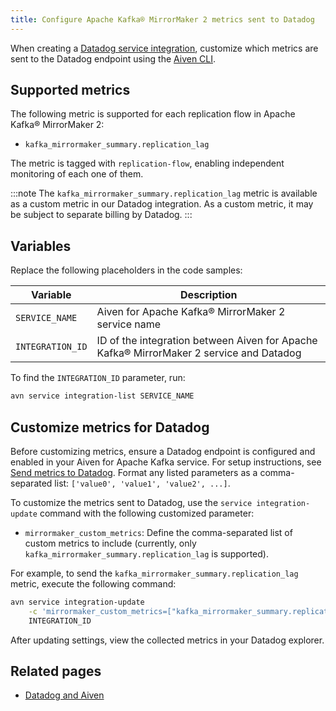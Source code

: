 ```yaml
---
title: Configure Apache Kafka® MirrorMaker 2 metrics sent to Datadog
---
```


When creating a [Datadog service integration](https://docs.datadoghq.com/integrations/kafka/?tab=host#kafka-consumer-integration), customize which metrics are sent to the Datadog endpoint using the [Aiven CLI](/docs/tools/cli).

## Supported metrics

The following metric is supported for each replication flow in
Apache Kafka® MirrorMaker 2:

-   `kafka_mirrormaker_summary.replication_lag`

The metric is tagged with `replication-flow`, enabling independent monitoring of
each one of them.

:::note
The `kafka_mirrormaker_summary.replication_lag` metric is available as a custom metric
in our Datadog integration. As a custom metric, it may be subject to separate
billing by Datadog.
:::

## Variables

Replace the following placeholders in the code samples:

| Variable         | Description                                                                             |
| ---------------- | --------------------------------------------------------------------------------------- |
| `SERVICE_NAME`   | Aiven for Apache Kafka® MirrorMaker 2 service name                                      |
| `INTEGRATION_ID` | ID of the integration between Aiven for Apache Kafka® MirrorMaker 2 service and Datadog |

To find the `INTEGRATION_ID` parameter, run:

```bash
avn service integration-list SERVICE_NAME
```

## Customize metrics for Datadog

Before customizing metrics, ensure a Datadog endpoint is configured and
enabled in your Aiven for Apache Kafka service. For setup instructions,
see
[Send metrics to Datadog](/docs/integrations/datadog/datadog-metrics).
Format any listed parameters as a comma-separated list:
`['value0', 'value1', 'value2', ...]`.

To customize the metrics sent to Datadog, use the `service integration-update`
command with the following customized parameter:

-   `mirrormaker_custom_metrics`: Define the comma-separated list of custom metrics to
    include (currently, only `kafka_mirrormaker_summary.replication_lag` is
    supported).

For example, to send the `kafka_mirrormaker_summary.replication_lag`
metric, execute the following command:

```bash
avn service integration-update                                                    \
    -c 'mirrormaker_custom_metrics=["kafka_mirrormaker_summary.replication_lag"]' \
    INTEGRATION_ID
```

After updating settings, view the collected metrics in your Datadog explorer.

## Related pages

- [Datadog and Aiven](/docs/integrations/datadog)
